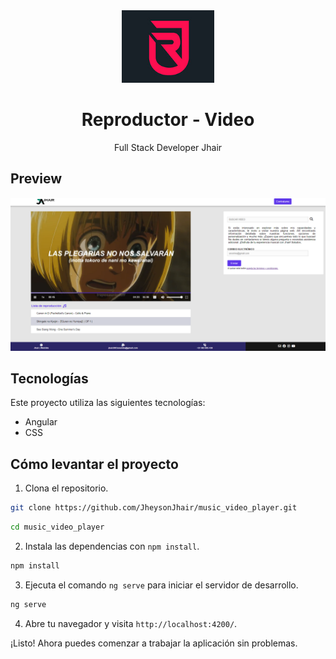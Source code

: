 <div align="center">
    <a href="https://github.com/JheysonJhair/music_video_player.git">
      <img src="public/logo.jpg" width="148px" />
    </a>
    <h1>Reproductor - Video</h1>
    <p align="center">
        Full Stack Developer Jhair
    </p>
</div>

## Preview

![Preview](public/preview.png)


## Tecnologías

Este proyecto utiliza las siguientes tecnologías:

- Angular
- CSS

## Cómo levantar el proyecto

1. Clona el repositorio.

```bash
git clone https://github.com/JheysonJhair/music_video_player.git
```

```bash
cd music_video_player
```

2. Instala las dependencias con `npm install`.

```bash
npm install
```

3. Ejecuta el comando `ng serve` para iniciar el servidor de desarrollo.

```bash
ng serve
```

4. Abre tu navegador y visita `http://localhost:4200/`.

¡Listo! Ahora puedes comenzar a trabajar la aplicación sin problemas.
